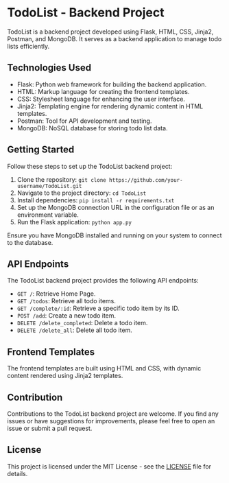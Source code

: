 # TodoList - Backend Project

TodoList is a backend project developed using Flask, HTML, CSS, Jinja2, Postman, and MongoDB. It serves as a backend application to manage todo lists efficiently.

## Technologies Used

- Flask: Python web framework for building the backend application.
- HTML: Markup language for creating the frontend templates.
- CSS: Stylesheet language for enhancing the user interface.
- Jinja2: Templating engine for rendering dynamic content in HTML templates.
- Postman: Tool for API development and testing.
- MongoDB: NoSQL database for storing todo list data.

## Getting Started

Follow these steps to set up the TodoList backend project:

1. Clone the repository: `git clone https://github.com/your-username/TodoList.git`
2. Navigate to the project directory: `cd TodoList`
3. Install dependencies: `pip install -r requirements.txt`
4. Set up the MongoDB connection URL in the configuration file or as an environment variable.
5. Run the Flask application: `python app.py`

Ensure you have MongoDB installed and running on your system to connect to the database.

## API Endpoints

The TodoList backend project provides the following API endpoints:

- `GET /`: Retrieve Home Page.
- `GET /todos`: Retrieve all todo items.
- `GET /complete/:id`: Retrieve a specific todo item by its ID.
- `POST /add`: Create a new todo item.
- `DELETE /delete_completed`: Delete a todo item.
- `DELETE /delete_all`: Delete all todo item.

## Frontend Templates

The frontend templates are built using HTML and CSS, with dynamic content rendered using Jinja2 templates.

## Contribution

Contributions to the TodoList backend project are welcome. If you find any issues or have suggestions for improvements, please feel free to open an issue or submit a pull request.

## License

This project is licensed under the MIT License - see the [LICENSE](LICENSE) file for details.
